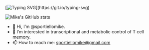  [![Typing SVG](https://readme-typing-svg.herokuapp.com?duration=4000&center=true&vCenter=true&multiline=true&width=650&height=90&lines=What%E2%80%99s+in+a+name%3F;That+which+we+call+a+T+cell+;By+any+other+name+would+smell+as+sweet.)](https://git.io/typing-svg)

![Mike's GitHub stats](https://github-readme-stats.vercel.app/api?username=sportiellomike&count_private=true&show_icons=true&theme=nightowl)


- 👋 Hi, I’m @sportiellomike.
- 👀 I’m interested in transcriptional and metabolic control of T cell memory.
- 📫 How to reach me: sportiellomike@gmail.com

<!---
sportiellomike/sportiellomike is a ✨ special ✨ repository because its `README.md` (this file) appears on your GitHub profile.
You can click the Preview link to take a look at your changes.
--->
